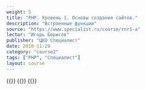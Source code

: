 ```yaml
---
weight: 5
title: "PHP. Уровень 1. Основы создания сайтов."
description: "Встроенные функции"
source: "https://www.specialist.ru/course/rnr1-a"
lector: "Игорь Борисов"
publisher: "ЦКО Специалист"
date: 2010-11-29
category: "course2"
tags: ["PHP", "Специалист"]
layout: course
---
```

{{<players>}}
    {{<protonvideo fbdc150c0c62dfbd36c15cc850688d7a>}}
{{</players>}}